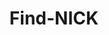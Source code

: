 ---
title: Find-NICK
github: https://github.com/Find-NICK
mode: light
transition: 1s
score: 81.6
archetype:
- Stats and Metrics
---